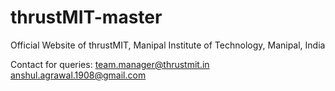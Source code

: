 # thrustMIT-master

Official Website of thrustMIT, Manipal Institute of Technology, Manipal, India

Contact for queries:
team.manager@thrustmit.in
anshul.agrawal.1908@gmail.com
